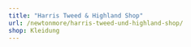 ```yaml
---
title: "Harris Tweed & Highland Shop"
url: /newtonmore/harris-tweed-und-highland-shop/
shop: Kleidung
---
```

